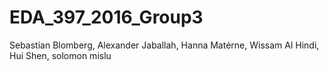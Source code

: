 # EDA_397_2016_Group3

Sebastian Blomberg,
Alexander Jaballah,
Hanna Matérne,
Wissam Al Hindi,
Hui Shen,
solomon mislu
